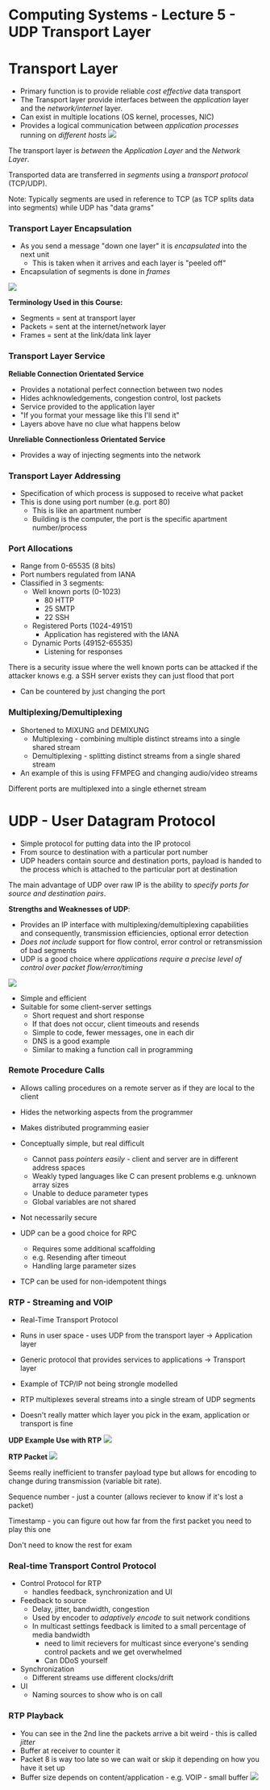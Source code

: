 # Computing Systems - Lecture 5 - UDP Transport Layer

# Transport Layer
- Primary function is to provide reliable *cost effective* data transport
- The Transport layer provide interfaces between the *application* layer and the *network/internet* layer.
- Can exist in multiple locations (OS kernel, processes, NIC)
- Provides a logical communication between *application processes* running on *different hosts*
![](lec5/lec50.png)

The transport layer is *between* the *Application Layer* and the *Network Layer*.

Transported data are transferred in *segments* using a *transport protocol* (TCP/UDP).

Note: Typically segments are used in reference to TCP (as TCP splits data into segments) while UDP has "data grams"

### Transport Layer Encapsulation
- As you send a message "down one layer" it is *encapsulated* into the next unit
	- This is taken when it arrives and each layer is "peeled off"
- Encapsulation of segments is done in *frames*

![](lec5/lec51.png)

**Terminology Used in this Course:**
- Segments = sent at transport layer
- Packets = sent at the internet/network layer
- Frames = sent at the link/data link layer

### Transport Layer Service
**Reliable Connection Orientated Service**
- Provides a notational perfect connection between two nodes
- Hides achknowledgements, congestion control, lost packets
- Service provided to the application layer
- "If you format your message like this I'll send it"
- Layers above have no clue what happens below

**Unreliable Connectionless Orientated Service**
- Provides a way of injecting segments into the network

### Transport Layer Addressing
- Specification of which process is supposed to receive what packet
- This is done using port number (e.g. port 80)
	- This is like an apartment number
	- Building is the computer, the port is the specific apartment number/process

### Port Allocations
- Range from 0-65535 (8 bits)
- Port numbers regulated from IANA
- Classified in 3 segments:
	- Well known ports (0-1023)
		- 80 HTTP
		- 25 SMTP
		- 22 SSH
	- Registered Ports (1024-49151)
		- Application has registered with the IANA
	- Dynamic Ports (49152-65535)
		- Listening for responses

There is a security issue where the well known ports can be attacked if the attacker knows e.g. a SSH server exists they can just flood that port
- Can be countered by just changing the port

### Multiplexing/Demultiplexing
- Shortened to MIXUNG and DEMIXUNG
	- Multiplexing - combining multiple distinct streams into a single shared stream
	- Demultiplexing - splitting distinct streams from a single shared stream
- An example of this is using FFMPEG and changing audio/video streams

Different ports are multiplexed into a single ethernet stream

# UDP - User Datagram Protocol
- Simple protocol for putting data into the IP protocol
- From source to destination with a particular port number
- UDP headers contain source and destination ports, payload is handed to the process which is attached to the particular port at destination

The main advantage of UDP over raw IP is the ability to *specify ports for source and destination pairs*.

**Strengths and Weaknesses of UDP**:
- Provides an IP interface with multiplexing/demultiplexing capabilities and consequently, transmission efficiencies, optional error detection
- *Does not include* support for flow control, error control or retransmission of bad segments
- UDP is a good choice where *applications require a precise level of control over packet flow/error/timing*

![](lec5/lec52.png)

- Simple and efficient
- Suitable for some client-server settings
	- Short request and short response
	- If that does not occur, client timeouts and resends
	- Simple to code, fewer messages, one in each dir
	- DNS is a good example
	- Similar to making a function call in programming

### Remote Procedure Calls
- Allows calling procedures on a remote server as if they are local to the client
- Hides the networking aspects from the programmer
- Makes distributed programming easier

- Conceptually simple, but real difficult
	- Cannot pass *pointers easily* - client and server are in different address spaces
	- Weakly typed languages like C can present problems e.g. unknown array sizes
	- Unable to deduce parameter types
	- Global variables are not shared

- Not necessarily secure

- UDP can be a good choice for RPC
	- Requires some additional scaffolding
	- e.g. Resending after timeout
	- Handling large parameter sizes

- TCP can be used for non-idempotent things

### RTP - Streaming and VOIP
- Real-Time Transport Protocol
- Runs in user space - uses UDP from the transport layer -> Application layer
- Generic protocol that provides services to applications -> Transport layer
- Example of TCP/IP not being strongle modelled
- RTP multiplexes several streams into a single stream of UDP segments

- Doesn't really matter which layer you pick in the exam, application or transport is fine

**UDP Example Use with RTP**
![](lec5/lec53.png)

**RTP Packet**
![](lec5/lec54.png)

Seems really inefficient to transfer payload type but allows for encoding to change during transmission (variable bit rate).

Sequence number - just a counter (allows reciever to know if it's lost a packet)

Timestamp - you can figure out how far from the first packet you need to play this one

Don't need to know the rest for exam

### Real-time Transport Control Protocol
- Control Protocol for RTP
	- handles feedback, synchronization and UI
- Feedback to source
	- Delay, jitter, bandwidth, congestion
	- Used by encoder to *adaptively encode* to suit network conditions
	- In multicast settings feedback is limited to a small percentage of media bandwidth
		- need to limit recievers for multicast since everyone's sending control packets and we get overwhelmed
		- Can DDoS yourself
- Synchronization
	- Different streams use different clocks/drift
- UI
	- Naming sources to show who is on call

### RTP Playback
- You can see in the 2nd line the packets arrive a bit weird - this is called *jitter*
- Buffer at receiver to counter it
- Packet 8 is way too late so we can wait or skip it depending on how you have it set up
- Buffer size depends on content/application - e.g. VOIP - small buffer
![](lec5/lec55.png)